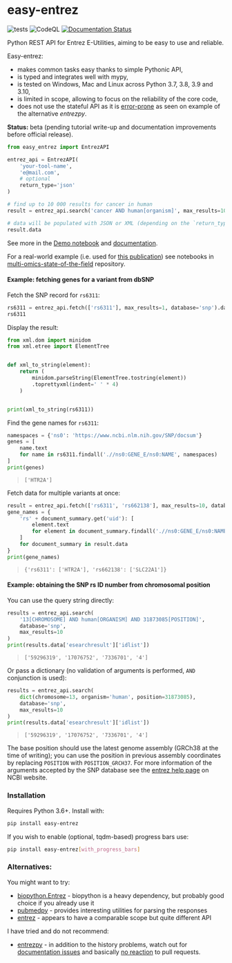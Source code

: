 # easy-entrez

![tests](https://github.com/krassowski/easy-entrez/workflows/tests/badge.svg)
![CodeQL](https://github.com/krassowski/easy-entrez/workflows/CodeQL/badge.svg)
[![Documentation Status](https://readthedocs.org/projects/easy-entrez/badge/?version=latest)](https://easy-entrez.readthedocs.io/en/latest/?badge=latest)

Python REST API for Entrez E-Utilities, aiming to  be easy to use and reliable.

Easy-entrez:

- makes common tasks easy thanks to simple Pythonic API,
- is typed and integrates well with mypy,
- is tested on Windows, Mac and Linux across Python 3.7, 3.8, 3.9 and 3.10,
- is limited in scope, allowing to focus on the reliability of the core code,
- does not use the stateful API as it is [error-prone](https://gitlab.com/ncbipy/entrezpy/-/issues/7) as seen on example of the alternative *entrezpy*.


**Status:** beta (pending tutorial write-up and documentation improvements before official release).

```python
from easy_entrez import EntrezAPI

entrez_api = EntrezAPI(
    'your-tool-name',
    'e@mail.com',
    # optional
    return_type='json'
)

# find up to 10 000 results for cancer in human
result = entrez_api.search('cancer AND human[organism]', max_results=10_000)

# data will be populated with JSON or XML (depending on the `return_type` value)
result.data
```

See more in the [Demo notebook](./Demo.ipynb) and [documentation](https://easy-entrez.readthedocs.io/en/latest).

For a real-world example (i.e. used for [this publication](https://www.frontiersin.org/articles/10.3389/fgene.2020.610798/full)) see notebooks in [multi-omics-state-of-the-field](https://github.com/krassowski/multi-omics-state-of-the-field) repository.

#### Example: fetching genes for a variant from dbSNP 

Fetch the SNP record for `rs6311`:

```python
rs6311 = entrez_api.fetch(['rs6311'], max_results=1, database='snp').data[0]
rs6311
```

Display the result:

```python
from xml.dom import minidom
from xml.etree import ElementTree


def xml_to_string(element):
    return (
        minidom.parseString(ElementTree.tostring(element))
        .toprettyxml(indent=' ' * 4)
    )


print(xml_to_string(rs6311))
```

Find the gene names for `rs6311`:

```python
namespaces = {'ns0': 'https://www.ncbi.nlm.nih.gov/SNP/docsum'}
genes = [
    name.text
    for name in rs6311.findall('.//ns0:GENE_E/ns0:NAME', namespaces)
]
print(genes)
```

> `['HTR2A']`

Fetch data for multiple variants at once:

```python
result = entrez_api.fetch(['rs6311', 'rs662138'], max_results=10, database='snp')
gene_names = {
    'rs' + document_summary.get('uid'): [
        element.text
        for element in document_summary.findall('.//ns0:GENE_E/ns0:NAME', namespaces)
    ]
    for document_summary in result.data
}
print(gene_names)
```

> `{'rs6311': ['HTR2A'], 'rs662138': ['SLC22A1']}`


#### Example: obtaining the SNP rs ID number from chromosomal position

You can use the query string directly:

```python
results = entrez_api.search(
    '13[CHROMOSOME] AND human[ORGANISM] AND 31873085[POSITION]',
    database='snp',
    max_results=10
)
print(results.data['esearchresult']['idlist'])
```

> `['59296319', '17076752', '7336701', '4']`

Or pass a dictionary (no validation of arguments is performed, `AND` conjunction is used):

```python
results = entrez_api.search(
    dict(chromosome=13, organism='human', position=31873085),
    database='snp',
    max_results=10
)
print(results.data['esearchresult']['idlist'])
```

> `['59296319', '17076752', '7336701', '4']`

The base position should use the latest genome assembly (GRCh38 at the time of writing);
you can use the position in previous assembly coordinates by replacing `POSITION` with `POSITION_GRCH37`.
For more information of the arguments accepted by the SNP database see the [entrez help page](https://www.ncbi.nlm.nih.gov/snp/docs/entrez_help/) on NCBI website.

### Installation

Requires Python 3.6+. Install with:


```bash
pip install easy-entrez
```

If you wish to enable (optional, tqdm-based) progress bars use:

```bash
pip install easy-entrez[with_progress_bars]
```

### Alternatives:

You might want to try:

- [biopython.Entrez](https://biopython.org/docs/1.74/api/Bio.Entrez.html) - biopython is a heavy dependency, but probably good choice if you already use it
- [pubmedpy](https://github.com/dhimmel/pubmedpy) - provides interesting utilities for parsing the responses
- [entrez](https://github.com/jordibc/entrez) - appears to have a comparable scope but quite different API

I have tried and do not recommend:

- [entrezpy](https://gitlab.com/ncbipy/entrezpy) - in addition to the history problems, watch out for [documentation issues](https://gitlab.com/ncbipy/entrezpy/-/issues/8) and basically [no reaction](https://gitlab.com/ncbipy/entrezpy/-/merge_requests/1) to pull requests.
